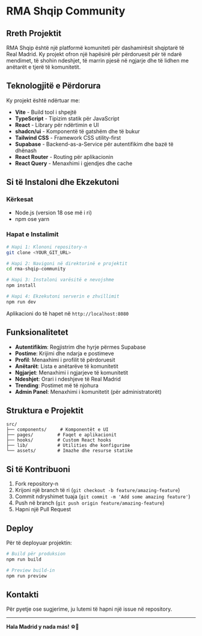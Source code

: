 # RMA Shqip Community

## Rreth Projektit

RMA Shqip është një platformë komuniteti për dashamirësit shqiptarë të Real Madrid. Ky projekt ofron një hapësirë për përdoruesit për të ndarë mendimet, të shohin ndeshjet, të marrin pjesë në ngjarje dhe të lidhen me anëtarët e tjerë të komunitetit.

## Teknologjitë e Përdorura

Ky projekt është ndërtuar me:

- **Vite** - Build tool i shpejtë
- **TypeScript** - Tipizim statik për JavaScript
- **React** - Library për ndërtimin e UI
- **shadcn/ui** - Komponentë të gatshëm dhe të bukur
- **Tailwind CSS** - Framework CSS utility-first
- **Supabase** - Backend-as-a-Service për autentifikim dhe bazë të dhënash
- **React Router** - Routing për aplikacionin
- **React Query** - Menaxhimi i gjendjes dhe cache

## Si të Instaloni dhe Ekzekutoni

### Kërkesat
- Node.js (version 18 ose më i ri)
- npm ose yarn

### Hapat e Instalimit

```bash
# Hapi 1: Klononi repository-n
git clone <YOUR_GIT_URL>

# Hapi 2: Navigoni në direktorinë e projektit
cd rma-shqip-community

# Hapi 3: Instaloni varësitë e nevojshme
npm install

# Hapi 4: Ekzekutoni serverin e zhvillimit
npm run dev
```

Aplikacioni do të hapet në `http://localhost:8080`

## Funksionalitetet

- **Autentifikim**: Regjistrim dhe hyrje përmes Supabase
- **Postime**: Krijimi dhe ndarja e postimeve
- **Profil**: Menaxhimi i profilit të përdoruesit
- **Anëtarët**: Lista e anëtarëve të komunitetit
- **Ngjarjet**: Menaxhimi i ngjarjeve të komunitetit
- **Ndeshjet**: Orari i ndeshjeve të Real Madrid
- **Trending**: Postimet më të njohura
- **Admin Panel**: Menaxhimi i komunitetit (për administratorët)

## Struktura e Projektit

```
src/
├── components/     # Komponentët e UI
├── pages/         # Faqet e aplikacionit
├── hooks/         # Custom React hooks
├── lib/           # Utilities dhe konfigurime
└── assets/        # Imazhe dhe resurse statike
```

## Si të Kontribuoni

1. Fork repository-n
2. Krijoni një branch të ri (`git checkout -b feature/amazing-feature`)
3. Commit ndryshimet tuaja (`git commit -m 'Add some amazing feature'`)
4. Push në branch (`git push origin feature/amazing-feature`)
5. Hapni një Pull Request

## Deploy

Për të deployuar projektin:

```bash
# Build për produksion
npm run build

# Preview build-in
npm run preview
```

## Kontakti

Për pyetje ose sugjerime, ju lutemi të hapni një issue në repository.

---

**Hala Madrid y nada más!** ⚽🤍
